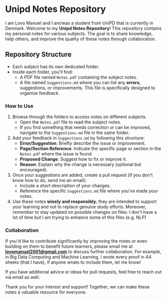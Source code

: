 # Unipd Notes Repository

I am Lovo Manuel and I am/was a student from UniPD that is currently in Denmark.
Welcome to my **Unipd Notes Repository**! This repository contains my personal notes for various subjects. The goal is to share knowledge, help others, and improve the quality of these notes through collaboration.

## Repository Structure
- Each subject has its own dedicated folder.
- Inside each folder, you'll find:
  - A PDF file named `Notes.pdf` containing the subject notes.
  - A file named `Suggestions.md` where you can list any **errors**, suggestions, or improvements. This file is specifically designed to organize feedback.

### How to Use
1. Browse through the folders to access notes on different subjects.
   - Open the `Notes.pdf` file to read the subject notes.
   - If you find something that needs correction or can be improved, navigate to the `Suggestions.md` file in the same folder.
2. Add your feedback in `Suggestions.md` by following this structure:
   - **Error/Suggestion**: Briefly describe the issue or improvement.
   - **Page/Section Reference**: Indicate the specific page or section in the `Notes.pdf` where the issue is found.
   - **Proposed Change**: Suggest how to fix or improve it.
   - **Reason**: Explain why the change is necessary (optional but encouraged).
3. Once your suggestions are added, create a pull request (if you don't know how to do, send me an email):
   - Include a short description of your changes.
   - Reference the specific `Suggestions.md` file where you've made your notes.
4. Use these notes **wisely and responsibly**; they are intended to support your learning and not to replace genuine study efforts. Moreover, remember to stay updated on possible changes on files: I don't have a lot of time but I am trying to enhance some of this files (e.g. NLP)

### Collaboration
If you'd like to contribute significantly by improving the notes or even building on them to benefit future learners, please email me at **lovomanuel2001@gmail.com** to discuss further collaboration.
For example, in Big Data Computing and Machine Learning, I wrote every proof in A4 sheets (that I have), if anyone wnats to include them, let me know!

If you have additional advice or ideas for pull requests, feel free to reach out via email as well. 

Thank you for your interest and support! Together, we can make these notes a valuable resource for everyone.


